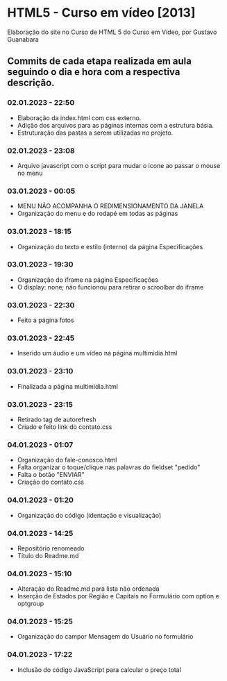 # HTML5 - Curso em vídeo [2013]
Elaboração do site no Curso de HTML 5 do Curso em Vídeo, por Gustavo Guanabara

## Commits de cada etapa realizada em aula seguindo o dia e hora com a respectiva descrição.

### 02.01.2023 - 22:50
* Elaboração da index.html com css externo.
* Adição dos arquivos para as páginas internas com a estrutura básia.
* Estruturação das pastas a serem utilizadas no projeto.

### 02.01.2023 - 23:08
* Arquivo javascript com o script para mudar o icone ao passar o mouse no menu

### 03.01.2023 - 00:05
* MENU NÃO ACOMPANHA O REDIMENSIONAMENTO DA JANELA
* Organização do menu e do rodapé em todas as páginas

### 03.01.2023 - 18:15
* Organização do texto e estilo (interno) da página Especificações

### 03.01.2023 - 19:30
* Organização do iframe na página Especificações
* O display: none; não funcionou para retirar o scroolbar do iframe

### 03.01.2023 - 22:30
* Feito a página fotos

### 03.01.2023 - 22:45
* Inserido um áudio e um vídeo na página multimidia.html

### 03.01.2023 - 23:10
* Finalizada a página multimidia.html

### 03.01.2023 - 23:15
* Retirado tag de autorefresh
* Criado e feito link do contato.css

### 04.01.2023 - 01:07
* Organização do fale-conosco.html
* Falta organizar o toque/clique nas palavras do fieldset "pedido"
* Falta o botão "ENVIAR"
* Criação do contato.css

### 04.01.2023 - 01:20
* Organização do código (identação e visualização)

### 04.01.2023 - 14:25
* Repositório renomeado
* Título do Readme.md

### 04.01.2023 - 15:10
* Alteração do Readme.md para lista não ordenada
* Inserção de Estados por Região e Capitais no Formulário com option e optgroup

### 04.01.2023 - 15:25
* Organização do campor Mensagem do Usuário no formulário

### 04.01.2023 - 17:22
* Inclusão do código JavaScript para calcular o preço total
